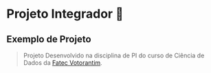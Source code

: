 # Projeto Integrador 🚀
## Exemplo de Projeto
> Projeto Desenvolvido na disciplina de PI do
> curso de Ciência de Dados da [Fatec Votorantim](https://fatec.votorantim.ctps.sp.gov.br).

